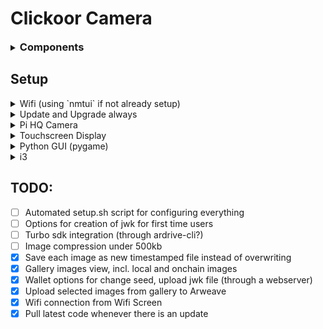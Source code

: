 # Clickoor Camera



<details>
<summary> <h3 style="display:inline;">Components</h2> </summary>

<details>
<summary>Hardware</summary>

- [Raspberry Pi 4b](https://robu.in/product/raspberry-pi-4-model-b-with-2-gb-ram/)
- [Raspberry Pi HQ Camera](https://robu.in/product/raspberry-pi-hq-camera/) (or any compatible camera module)
- [Raspi HQ Cam C mount lens](https://robu.in/product/16mm-telephoto-lens-for-raspberry-pi-high-quality-camera/) (optional depending on what camera module you use)
- [Waveshare 4.3" touchscreen DSI display](https://robu.in/product/waveshare-4-3-inch-capacitive-touch-display-for-raspberry-pi-800x480/) (or any compatible display)
- [18650 Li-ion battery](https://robu.in/product/panasonic-ncr18650ga-3300mah-3c-li-ion-battery/)
- [Powerbank charger module](https://amzn.in/d/1pB2MlH) with LCD (generic)
- [R13-507 button](https://robu.in/product/red-r13-507-16mm-no-lock-push-button-momentary-switch-3a-250v/) for shutter
- [Slide switch](https://robu.in/product/slide-switch-ss-12f15-1p2t/) for power

Other common components such as microSD card, keyboard, mouse, hdmi display etc.
</details>

<details>
<summary>Software</summary>

- [Raspberry Pi OS](https://www.raspberrypi.com/software/)
- [i3](https://i3wm.org/) (window manager)
- [pygame_gui](https://pygame-gui.readthedocs.io/en/), [pygame-ce](https://pyga.me/)
- [Picamera2](https://datasheets.raspberrypi.com/camera/picamera2-manual.pdf)
- [gpiozero](https://gpiozero.readthedocs.io/en/stable/)

</details>
</details>


## Setup

<details>
<summary>Wifi (using `nmtui` if not already setup)</summary>
    
```bash
sudo nmtui
```

Has a nice ncurses interface to connect to wifi networks

</details>

<details>
<summary>Update and Upgrade always</summary>

```bash
sudo apt update
sudo apt upgrade
```

</details>

<details>
<summary>Pi HQ Camera</summary>

Connect the camera module to the camera port using the provided ribbon cable.

No specific setup is needed in case of pi 4b, the camera module should be detected automatically.

</details>

<details>
<summary>Touchscreen Display</summary>

No setup needed for the 4.3" Waveshare touchscreen display, it should be detected automatically.

If using a cheaper 3.5" display, follow these steps:

```bash
git clone https://github.com/goodtft/LCD-show
cd LCD-show
sudo ./LCD35-show
```

Display should start working after an automatic reboot

Install the touchscreen calibrator

```bash
cd LCD-show
sudo apt install ./xinput-calibrator_0.7.5-1_armhf.deb
xinput_calibrator
```

</details>

<details>
<summary>Python GUI (pygame)</summary>

```bash
cd clickoor
bash scripts/setup.sh
bash scripts/start.sh
```

</details>

<details>
<summary>i3</summary>

install i3wm

```bash
sudo apt install i3
sudo apt remove i3lock # we dont want lockscreen
```

Configure to boot into cli and autologin using raspi-config

run `sudo raspi-config` -> Boot Options -> Desktop / CLI -> Console Autologin

Configure to use i3 instead of lxde

open `.bashrc` and add this line at the end

```bash
startx /usr/bin/i3
```

<details>
<summary>Different method (Better way but doesnot always work, skill issue)</summary>

```bash
cd /etc/xdg/lxsession/LXDE-pi
```

1. edit `desktop.conf` and set `window_manager=i3` (located at first line)
2. edit `autostart` and comment all lines about lxpanel, pcmanfm and xscreensaver because we dont want lxde stuff in i3
</details>


Add this to the end of your i3 config file (located at ~/.config/i3/config)

```bash
bindsym $mod+x exec "i3-msg exit"
bindsym $mod+c exec "bash /home/pi/clickoor/scripts/start.sh"
bindsym $mod+i exec "x-terminal-emulator -e nmtui"
exec_always --no-startup-id "bash /home/pi/clickoor/scripts/start.sh"
```

or copy the config file in `configuration/config` to `~/.config/i3/config`

</details>

## TODO:

- [ ] Automated setup.sh script for configuring everything
- [ ] Options for creation of jwk for first time users
- [ ] Turbo sdk integration (through ardrive-cli?)
- [ ] Image compression under 500kb
- [x] Save each image as new timestamped file instead of overwriting
- [x] Gallery images view, incl. local and onchain images
- [x] Wallet options for change seed, upload jwk file (through a webserver)
- [x] Upload selected images from gallery to Arweave
- [x] Wifi connection from Wifi Screen
- [x] Pull latest code whenever there is an update
